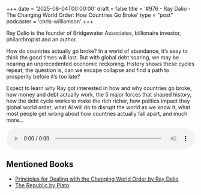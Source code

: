 +++
date = '2025-08-04T00:00:00'
draft = false
title = '#976 - Ray Dalio - The Changing World Order: How Countries Go Broke'
type = "post"
podcaster = 'chris-williamson'
+++

Ray Dalio is the founder of Bridgewater Associates, billionaire investor, philanthropist and an author.

How do countries actually go broke? In a world of abundance, it’s easy to think the good times will last. But with global debt soaring, we may be nearing an unprecedented economic reckoning. History shows these cycles repeat; the question is, can we escape collapse and find a path to prosperity before it’s too late?

Expect to learn why Ray got interested in how and why countries go broke, how money and debt actually work, the 5 major forces that shaped history, how the debt cycle works to make the rich richer, how politics impact they global world order, what AI will do to disrupt the world as we know it, what most people get wrong about how countries actually fall apart, and much more…

<audio controls style="width: 100%; max-width: 800px;">
  <source src="https://pdst.fm/e/chrt.fm/track/G454/prfx.byspotify.com/e/traffic.megaphone.fm/SIXMSB7820017799.mp3?updated=1754258055" type="audio/mpeg">
  Your browser does not support the audio element.
</audio>

## Mentioned Books

- [Principles for Dealing with the Changing World Order by Ray Dalio](https://www.amazon.com/s?k=Principles+for+Dealing+with+the+Changing+World+Order+by+Ray+Dalio&tag=podcaststoboo-20)
- [The Republic by Plato](https://www.amazon.com/s?k=The+Republic+by+Plato&tag=podcaststoboo-20)
